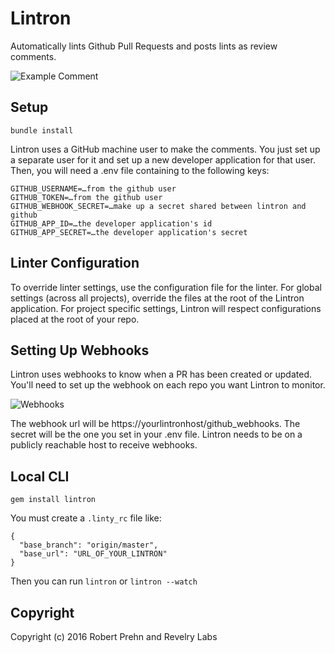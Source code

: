 # Lintron

Automatically lints Github Pull Requests and posts lints as review comments.

![Example Comment](https://raw.githubusercontent.com/prehnRA/lintron/master/example.png)

## Setup

```
bundle install
```

Lintron uses a GitHub machine user to make the comments. You just set up a separate user for it and set up a new developer application for that user. Then, you will need a .env file containing to the following keys:

```
GITHUB_USERNAME=…from the github user
GITHUB_TOKEN=…from the github user
GITHUB_WEBHOOK_SECRET=…make up a secret shared between lintron and github
GITHUB_APP_ID=…the developer application's id
GITHUB_APP_SECRET=…the developer application's secret
```

## Linter Configuration

To override linter settings, use the configuration file for the linter. For global settings (across all projects), override the files at the root of the Lintron application. For project specific settings, Lintron will respect configurations placed at the root of your repo.

## Setting Up Webhooks

Lintron uses webhooks to know when a PR has been created or updated. You'll need to set up the webhook on each repo you want Lintron to monitor.

![Webhooks](https://raw.githubusercontent.com/prehnRA/lintron/master/960px-Webhook3.png)

The webhook url will be https://yourlintronhost/github_webhooks. The secret will be the one you set in your .env file. Lintron needs to be on a publicly reachable host to receive webhooks.


## Local CLI

`gem install lintron`

You must create a `.linty_rc` file like:

```
{
  "base_branch": "origin/master",
  "base_url": "URL_OF_YOUR_LINTRON"
}
```

Then you can run `lintron` or `lintron --watch`

## Copyright

Copyright (c) 2016 Robert Prehn and Revelry Labs
